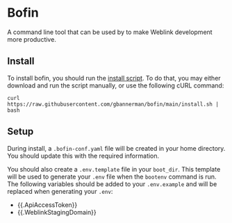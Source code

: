 # Bofin

A command line tool that can be used by to make Weblink development more productive.

## Install

To install bofin, you should run the [install script](https://github.com/gbannerman/bofin/blob/main/install.sh). To do that, you may either download and run the script manually, or use the following cURL command:

```
curl https://raw.githubusercontent.com/gbannerman/bofin/main/install.sh | bash
```

## Setup

During install, a `.bofin-conf.yaml` file will be created in your home directory. You should update this with the required information.

You should also create a `.env.template` file in your `boot_dir`. This template will be used to generate your `.env` file when the `bootenv` command is run. The following variables should be added to your `.env.example` and will be replaced when generating your `.env`:

- {{.ApiAccessToken}}
- {{.WeblinkStagingDomain}}
